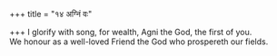 +++
title = "१४ अग्निं वः"

+++
I glorify with song, for wealth, Agni the God, the first of you.  
     We honour as a well-loved Friend the God who prospereth our fields.